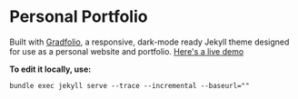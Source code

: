 # Personal Portfolio

Built with [Gradfolio](https://github.com/jitinnair1/gradfolio/), a responsive, dark-mode ready Jekyll theme designed for use as a personal website and portfolio. [Here's a live demo](https://jitinnair1.github.io/gradfolio/)

**To edit it locally, use:**

```shell
bundle exec jekyll serve --trace --incremental --baseurl=""
```